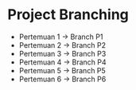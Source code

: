 ﻿# Project Branching
- Pertemuan 1 → Branch P1
- Pertemuan 2 → Branch P2
- Pertemuan 3 → Branch P3
- Pertemuan 4 → Branch P4
- Pertemuan 5 → Branch P5
- Pertemuan 6 → Branch P6
